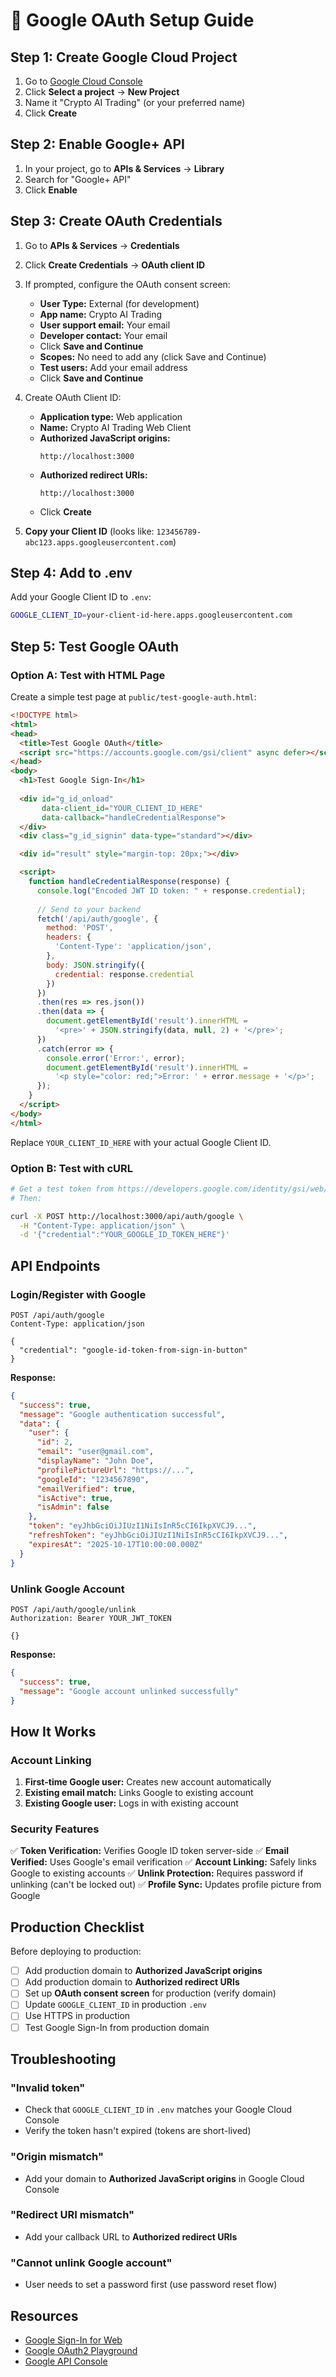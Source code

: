 # 🔐 Google OAuth Setup Guide

## Step 1: Create Google Cloud Project

1. Go to [Google Cloud Console](https://console.cloud.google.com/)
2. Click **Select a project** → **New Project**
3. Name it "Crypto AI Trading" (or your preferred name)
4. Click **Create**

## Step 2: Enable Google+ API

1. In your project, go to **APIs & Services** → **Library**
2. Search for "Google+ API"
3. Click **Enable**

## Step 3: Create OAuth Credentials

1. Go to **APIs & Services** → **Credentials**
2. Click **Create Credentials** → **OAuth client ID**
3. If prompted, configure the OAuth consent screen:
   - **User Type:** External (for development)
   - **App name:** Crypto AI Trading
   - **User support email:** Your email
   - **Developer contact:** Your email
   - Click **Save and Continue**
   - **Scopes:** No need to add any (click Save and Continue)
   - **Test users:** Add your email address
   - Click **Save and Continue**

4. Create OAuth Client ID:
   - **Application type:** Web application
   - **Name:** Crypto AI Trading Web Client
   - **Authorized JavaScript origins:**
     ```
     http://localhost:3000
     ```
   - **Authorized redirect URIs:**
     ```
     http://localhost:3000
     ```
   - Click **Create**

5. **Copy your Client ID** (looks like: `123456789-abc123.apps.googleusercontent.com`)

## Step 4: Add to .env

Add your Google Client ID to `.env`:

```bash
GOOGLE_CLIENT_ID=your-client-id-here.apps.googleusercontent.com
```

## Step 5: Test Google OAuth

### Option A: Test with HTML Page

Create a simple test page at `public/test-google-auth.html`:

```html
<!DOCTYPE html>
<html>
<head>
  <title>Test Google OAuth</title>
  <script src="https://accounts.google.com/gsi/client" async defer></script>
</head>
<body>
  <h1>Test Google Sign-In</h1>
  
  <div id="g_id_onload"
       data-client_id="YOUR_CLIENT_ID_HERE"
       data-callback="handleCredentialResponse">
  </div>
  <div class="g_id_signin" data-type="standard"></div>

  <div id="result" style="margin-top: 20px;"></div>

  <script>
    function handleCredentialResponse(response) {
      console.log("Encoded JWT ID token: " + response.credential);
      
      // Send to your backend
      fetch('/api/auth/google', {
        method: 'POST',
        headers: {
          'Content-Type': 'application/json',
        },
        body: JSON.stringify({
          credential: response.credential
        })
      })
      .then(res => res.json())
      .then(data => {
        document.getElementById('result').innerHTML = 
          '<pre>' + JSON.stringify(data, null, 2) + '</pre>';
      })
      .catch(error => {
        console.error('Error:', error);
        document.getElementById('result').innerHTML = 
          '<p style="color: red;">Error: ' + error.message + '</p>';
      });
    }
  </script>
</body>
</html>
```

Replace `YOUR_CLIENT_ID_HERE` with your actual Google Client ID.

### Option B: Test with cURL

```bash
# Get a test token from https://developers.google.com/identity/gsi/web/tools/configurator
# Then:

curl -X POST http://localhost:3000/api/auth/google \
  -H "Content-Type: application/json" \
  -d '{"credential":"YOUR_GOOGLE_ID_TOKEN_HERE"}'
```

## API Endpoints

### Login/Register with Google

```http
POST /api/auth/google
Content-Type: application/json

{
  "credential": "google-id-token-from-sign-in-button"
}
```

**Response:**
```json
{
  "success": true,
  "message": "Google authentication successful",
  "data": {
    "user": {
      "id": 2,
      "email": "user@gmail.com",
      "displayName": "John Doe",
      "profilePictureUrl": "https://...",
      "googleId": "1234567890",
      "emailVerified": true,
      "isActive": true,
      "isAdmin": false
    },
    "token": "eyJhbGciOiJIUzI1NiIsInR5cCI6IkpXVCJ9...",
    "refreshToken": "eyJhbGciOiJIUzI1NiIsInR5cCI6IkpXVCJ9...",
    "expiresAt": "2025-10-17T10:00:00.000Z"
  }
}
```

### Unlink Google Account

```http
POST /api/auth/google/unlink
Authorization: Bearer YOUR_JWT_TOKEN

{}
```

**Response:**
```json
{
  "success": true,
  "message": "Google account unlinked successfully"
}
```

## How It Works

### Account Linking

1. **First-time Google user:** Creates new account automatically
2. **Existing email match:** Links Google to existing account
3. **Existing Google user:** Logs in with existing account

### Security Features

✅ **Token Verification:** Verifies Google ID token server-side
✅ **Email Verified:** Uses Google's email verification
✅ **Account Linking:** Safely links Google to existing accounts
✅ **Unlink Protection:** Requires password if unlinking (can't be locked out)
✅ **Profile Sync:** Updates profile picture from Google

## Production Checklist

Before deploying to production:

- [ ] Add production domain to **Authorized JavaScript origins**
- [ ] Add production domain to **Authorized redirect URIs**
- [ ] Set up **OAuth consent screen** for production (verify domain)
- [ ] Update `GOOGLE_CLIENT_ID` in production `.env`
- [ ] Use HTTPS in production
- [ ] Test Google Sign-In from production domain

## Troubleshooting

### "Invalid token"
- Check that `GOOGLE_CLIENT_ID` in `.env` matches your Google Cloud Console
- Verify the token hasn't expired (tokens are short-lived)

### "Origin mismatch"
- Add your domain to **Authorized JavaScript origins** in Google Cloud Console

### "Redirect URI mismatch"
- Add your callback URL to **Authorized redirect URIs**

### "Cannot unlink Google account"
- User needs to set a password first (use password reset flow)

## Resources

- [Google Sign-In for Web](https://developers.google.com/identity/gsi/web/guides/overview)
- [Google OAuth2 Playground](https://developers.google.com/oauthplayground/)
- [Google API Console](https://console.cloud.google.com/)
